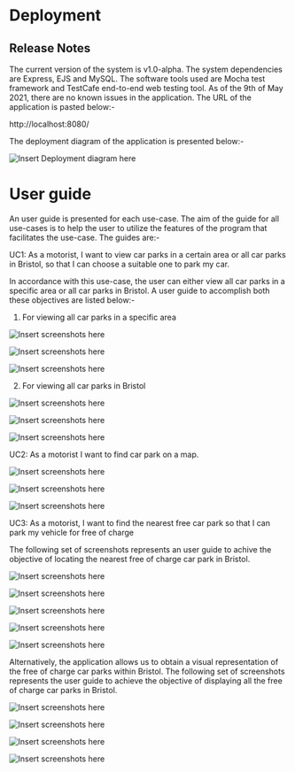 # Deployment

## Release Notes

The current version of the system is v1.0-alpha. The system dependencies are Express, EJS and MySQL. The software tools used are Mocha test framework and TestCafe end-to-end web testing tool. As of the 9th of May 2021, there are no known issues in the application. The URL of the application is pasted below:-

http://localhost:8080/

The deployment diagram of the application is presented below:-

![Insert Deployment diagram here](images/DeploymentDiagram.png)

# User guide

An user guide is presented for each use-case. The aim of the guide for all use-cases is to help the user to utilize the features of the program that facilitates the use-case. The guides are:-

UC1: As a motorist, I want to view car parks in a certain area or all car parks in Bristol, so that I can choose a suitable one to park my car.

In accordance with this use-case, the user can either view all car parks in a specific area or all car parks in Bristol. A user guide to accomplish both these objectives are listed below:-

1) For viewing all car parks in a specific area

![Insert screenshots here](images/splashPage.png)

![Insert screenshots here](images/location(Area).png)

![Insert screenshots here](images/table(Area).png)

2) For viewing all car parks in Bristol

![Insert screenshots here](images/splashPage.png)

![Insert screenshots here](images/location(All).png)

![Insert screenshots here](images/table(All).png)

UC2: As a motorist I want to find car park on a map.

![Insert screenshots here](images/splash.PNG)

![Insert screenshots here](images/ClickToMap.PNG)

![Insert screenshots here](images/MapDisplay.PNG)

UC3: As a motorist, I want to find the nearest free car park so that I can park my vehicle for free of charge

The following set of screenshots represents an user guide to achive the objective of locating the nearest free of charge car park in Bristol.

![Insert screenshots here](images/UC3-UserGuide1.PNG)

![Insert screenshots here](images/UC3-UserGuide2.PNG)

![Insert screenshots here](images/UC3-UserGuide3.PNG)

![Insert screenshots here](images/UC3-UserGuide4.PNG)

![Insert screenshots here](images/UC3-UserGuide5.PNG)

Alternatively, the application allows us to obtain a visual representation of the free of charge car parks within Bristol. 
The following set of screenshots represents the user guide to achieve the objective of displaying all the free of charge car parks in Bristol.

![Insert screenshots here](images/UC3-UserGuide6.PNG)

![Insert screenshots here](images/UC3-UserGuide7.PNG)

![Insert screenshots here](images/UC3-UserGuide8.PNG)

![Insert screenshots here](images/UC3-UserGuide9.PNG)

